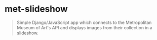 # met-slideshow

>Simple Django/JavaScript app which connects to the Metropolitan Museum of Art's API and displays images from their collection in a slideshow.
